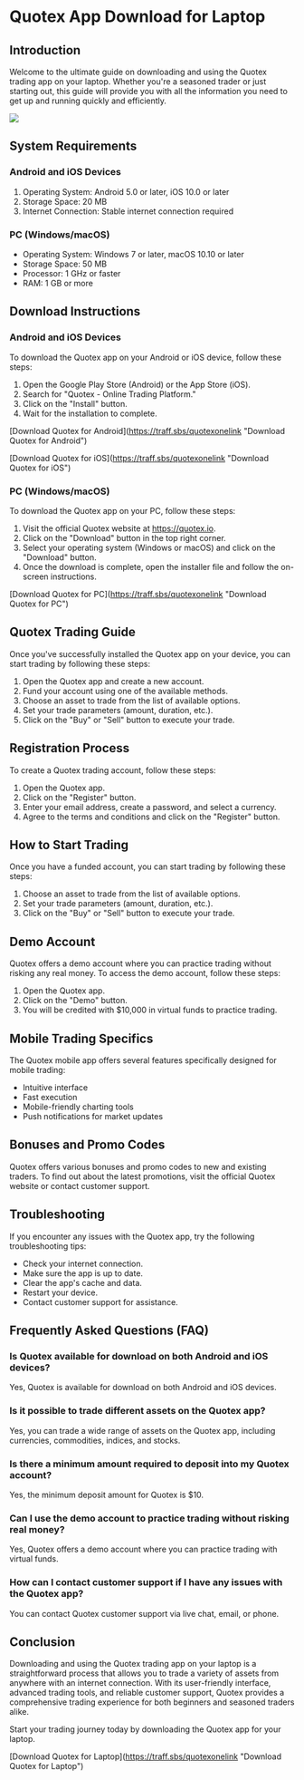 # Quotex App Download for Laptop

## Introduction

Welcome to the ultimate guide on downloading and using the Quotex
trading app on your laptop. Whether you\'re a seasoned trader or just
starting out, this guide will provide you with all the information you
need to get up and running quickly and efficiently.

[![](https://static.quotex.io/files/1_en/300_250.jpg)](https://traff.sbs/brokerqxsignupf)

## System Requirements

### Android and iOS Devices

1.  Operating System: Android 5.0 or later, iOS 10.0 or later
2.  Storage Space: 20 MB
3.  Internet Connection: Stable internet connection required

### PC (Windows/macOS)

-   Operating System: Windows 7 or later, macOS 10.10 or later
-   Storage Space: 50 MB
-   Processor: 1 GHz or faster
-   RAM: 1 GB or more

## Download Instructions

### Android and iOS Devices

To download the Quotex app on your Android or iOS device, follow these
steps:

1.  Open the Google Play Store (Android) or the App Store (iOS).
2.  Search for "Quotex - Online Trading Platform."
3.  Click on the "Install" button.
4.  Wait for the installation to complete.

\[Download Quotex for Android\](https://traff.sbs/quotexonelink
"Download Quotex for Android")

\[Download Quotex for iOS\](https://traff.sbs/quotexonelink "Download
Quotex for iOS")

### PC (Windows/macOS)

To download the Quotex app on your PC, follow these steps:

1.  Visit the official Quotex website at https://quotex.io.
2.  Click on the "Download" button in the top right corner.
3.  Select your operating system (Windows or macOS) and click on the
    "Download" button.
4.  Once the download is complete, open the installer file and follow
    the on-screen instructions.

\[Download Quotex for PC\](https://traff.sbs/quotexonelink "Download
Quotex for PC")

## Quotex Trading Guide

Once you\'ve successfully installed the Quotex app on your device, you
can start trading by following these steps:

1.  Open the Quotex app and create a new account.
2.  Fund your account using one of the available methods.
3.  Choose an asset to trade from the list of available options.
4.  Set your trade parameters (amount, duration, etc.).
5.  Click on the "Buy" or "Sell" button to execute your
    trade.

## Registration Process

To create a Quotex trading account, follow these steps:

1.  Open the Quotex app.
2.  Click on the "Register" button.
3.  Enter your email address, create a password, and select a currency.
4.  Agree to the terms and conditions and click on the "Register"
    button.

## How to Start Trading

Once you have a funded account, you can start trading by following these
steps:

1.  Choose an asset to trade from the list of available options.
2.  Set your trade parameters (amount, duration, etc.).
3.  Click on the "Buy" or "Sell" button to execute your
    trade.

## Demo Account

Quotex offers a demo account where you can practice trading without
risking any real money. To access the demo account, follow these steps:

1.  Open the Quotex app.
2.  Click on the "Demo" button.
3.  You will be credited with \$10,000 in virtual funds to practice
    trading.

## Mobile Trading Specifics

The Quotex mobile app offers several features specifically designed for
mobile trading:

-   Intuitive interface
-   Fast execution
-   Mobile-friendly charting tools
-   Push notifications for market updates

## Bonuses and Promo Codes

Quotex offers various bonuses and promo codes to new and existing
traders. To find out about the latest promotions, visit the official
Quotex website or contact customer support.

## Troubleshooting

If you encounter any issues with the Quotex app, try the following
troubleshooting tips:

-   Check your internet connection.
-   Make sure the app is up to date.
-   Clear the app\'s cache and data.
-   Restart your device.
-   Contact customer support for assistance.

## Frequently Asked Questions (FAQ)

### Is Quotex available for download on both Android and iOS devices?

Yes, Quotex is available for download on both Android and iOS devices.

### Is it possible to trade different assets on the Quotex app?

Yes, you can trade a wide range of assets on the Quotex app, including
currencies, commodities, indices, and stocks.

### Is there a minimum amount required to deposit into my Quotex account?

Yes, the minimum deposit amount for Quotex is \$10.

### Can I use the demo account to practice trading without risking real money?

Yes, Quotex offers a demo account where you can practice trading with
virtual funds.

### How can I contact customer support if I have any issues with the Quotex app?

You can contact Quotex customer support via live chat, email, or phone.

## Conclusion

Downloading and using the Quotex trading app on your laptop is a
straightforward process that allows you to trade a variety of assets
from anywhere with an internet connection. With its user-friendly
interface, advanced trading tools, and reliable customer support, Quotex
provides a comprehensive trading experience for both beginners and
seasoned traders alike.

Start your trading journey today by downloading the Quotex app for your
laptop.

\[Download Quotex for Laptop\](https://traff.sbs/quotexonelink
"Download Quotex for Laptop")

